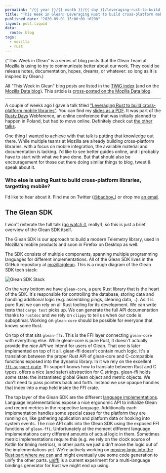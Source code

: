 ```yaml
---
permalink: "/{{ year }}/{{ month }}/{{ day }}/leveraging-rust-to-build-cross-platform-mobile-libraries"
title: "This Week in Glean: Leveraging Rust to build cross-platform mobile libraries"
published_date: "2020-09-01 15:00:00 +0200"
layout: post.liquid
data:
  route: blog
tags:
  - mozilla
  - rust
---
```


(“This Week in Glean” is a series of blog posts that the Glean Team at Mozilla is using to try to communicate better about our work. They could be release notes, documentation, hopes, dreams, or whatever: so long as it is inspired by Glean.)

All "This Week in Glean" blog posts are listed in the [TWiG index](https://mozilla.github.io/glean/book/appendix/twig.html)
(and on the [Mozilla Data blog](https://blog.mozilla.org/data/category/glean/)).
This article is [cross-posted on the Mozilla Data blog](https://blog.mozilla.org/data/2020/09/01/twig-leveraging-rust/).

---

A couple of weeks ago I gave a talk titled ["Leveraging Rust to build cross-platform mobile libraries"][video].
You can find my [slides as a PDF](https://fnordig.de/talks/2020/rustydays/slides.pdf).
It was part of the [Rusty Days][rustydays] Webference, an online conference that was initially planned to happen in Poland, but had to move online.
Definitely check out [the other talks][playlist].

[rustydays]: https://rusty-days.org/
[video]: https://www.youtube.com/watch?v=j5rczOF7pzg
[slides]: https://fnordig.de/talks/2020/rustydays/slides.pdf
[playlist]: https://www.youtube.com/watch?v=QaCvUKrxNLI&list=PLf3u8NhoEikhTC5radGrmmqdkOK-xMDoZ

One thing I wanted to achieve with that talk is putting that knowledge out there.
While multiple teams at Mozilla are already building cross-platform libraries, with a focus on mobile integration,
the available material and documentation is lacking.
I'd like to see better guides online, and I probably have to start with what we have done.
But that should also be encouragement for those out there doing similar things to blog, tweet & speak about it.

### Who else is using Rust to build cross-platform libraries, targetting mobile?

I'd like to hear about it.
Find me on Twitter ([@badboy\_](https://twitter.com/badboy_)) or drop me [an email](mailto:janerik@fnordig.de).

## The Glean SDK

I won't reiterate the full talk ([go watch it][video], really!), so this is just a brief overview of the Glean SDK itself.

The Glean SDK is our approach to build a modern Telemetry library, used in Mozilla's mobile products and soon in Firefox on Desktop as well.

The SDK consists of multiple components, spanning multiple programming languages for different implementations.
All of the Glean SDK lives in the GitHub repository at [mozilla/glean](https://github.com/mozilla/glean).
This is a rough diagram of the Glean SDK tech stack:

![Glean SDK Stack](https://tmp.fnordig.de/blog/2020/glean-stack.png)

On the very bottom we have `glean-core`, a pure Rust library that is the heart of the SDK.
It's responsible for controlling the database, storing data and handling additional logic (e.g. assembling pings, clearing data, ..).
As it is pure Rust we can rely on all Rust tooling for its development.
We can write tests that `cargo test` picks up. We can generate the full API documentation thanks to `rustdoc`
and we rely on `clippy` to tell us when our code is suboptimal.
Working on `glean-core` should be possible for everyone that knows some Rust.

On top of that sits `glean-ffi`.
This is the FFI layer connecting `glean-core` with everything else.
While glean-core is pure Rust, it doesn't actually provide the *nice API* we intend for users of Glean.
That one is later implemented on top of it all.
glean-ffi doesn't contain much logic.
It's a translation between the proper Rust API of glean-core and C-compatible functions exposed into the dynamic library.
In it we rely on the excellent [`ffi-support` crate](https://docs.rs/ffi-support/).
ffi-support knows how to translate between Rust and C types, offers a nice (and safer) abstraction for C strings.
glean-ffi holds *some* state: the instantiated global Glean object and metric objects.
We don't need to pass pointers back and forth. Instead we use opaque handles that index into a map held inside the FFI crate.

The top layer of the Glean SDK are the different [language implementations](https://mozilla.github.io/glean/book/dev/core/internal/implementations.html).
Language implementations expose a nice ergonomic API to initialize Glean and record metrics in the respective language.
Additionally each implementation handles some special cases for the platform they are running on, like gathering application and platform data or hooking into system events.
The nice API calls into the Glean SDK using the exposed FFI functions of `glean-ffi`.
Unfortunately at the moment different language implementations carry different amounts of actual logic in them.
Sometimes metric implementations require this (e.g. we rely on the clock source of Kotlin for timing metrics),
in other parts we just didn't move the logic out of the implementations yet.
We're actively working on [moving logic into the Rust part where we can](https://bugzilla.mozilla.org/show_bug.cgi?id=1651382) and might eventually use some code generation to unify the other parts.
[uniffi] is a current experiment for a multi-language bindings generator for Rust we might end up using.

[uniffi]: https://github.com/mozilla/uniffi-rs

